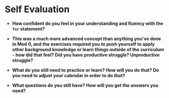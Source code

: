# Self Evaluation

- **How confident do you feel in your understanding and fluency with the `for` statement?**

- **This was a much more advanced concept than anything you've done in Mod 0, and the exercises required you to push yourself to apply other background knowledge or learn things outside of the curriculum - how did that feel? Did you have productive struggle? Unproductive struggle?**

- **What do you still need to practice or learn? How will you do that? Do you need to adjust your calendar in order to do that?**

- **What questions do you still have? How will you get the answers you need?**
